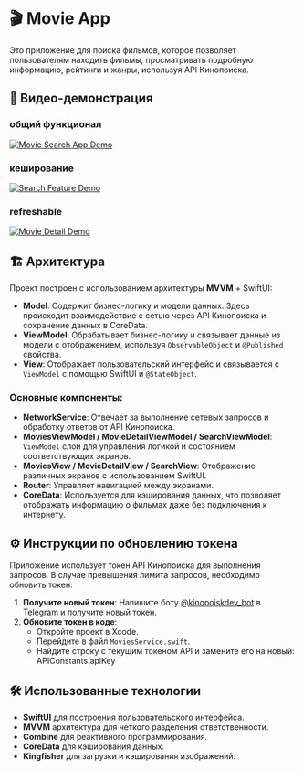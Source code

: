 # 🎬 Movie App

Это приложение для поиска фильмов, которое позволяет пользователям находить фильмы, просматривать подробную информацию, рейтинги и жанры, используя API Кинопоиска.

## 🎥 Видео-демонстрация

### общий функционал
[![Movie Search App Demo](https://img.youtube.com/vi/Xaq4JH0iHtY/0.jpg)](https://youtu.be/Xaq4JH0iHtY)

### кеширование
[![Search Feature Demo](https://img.youtube.com/vi/iDCuW58B9MA/0.jpg)](https://youtu.be/iDCuW58B9MA)

### refreshable
[![Movie Detail Demo](https://img.youtube.com/vi/VsZHG15TU1Q/0.jpg)](https://youtu.be/VsZHG15TU1Q)

## 🏗 Архитектура

Проект построен с использованием архитектуры **MVVM** + SwiftUI:

- **Model**: Содержит бизнес-логику и модели данных. Здесь происходит взаимодействие с сетью через API Кинопоиска и сохранение данных в CoreData.
- **ViewModel**: Обрабатывает бизнес-логику и связывает данные из модели с отображением, используя `ObservableObject` и `@Published` свойства.
- **View**: Отображает пользовательский интерфейс и связывается с `ViewModel` с помощью SwiftUI и `@StateObject`.

### Основные компоненты:
- **NetworkService**: Отвечает за выполнение сетевых запросов и обработку ответов от API Кинопоиска.
- **MoviesViewModel / MovieDetailViewModel / SearchViewModel**: `ViewModel` слои для управления логикой и состоянием соответствующих экранов.
- **MoviesView / MovieDetailView / SearchView**: Отображение различных экранов с использованием SwiftUI.
- **Router**: Управляет навигацией между экранами.
- **CoreData**: Используется для кэширования данных, что позволяет отображать информацию о фильмах даже без подключения к интернету.

## ⚙️ Инструкции по обновлению токена

Приложение использует токен API Кинопоиска для выполнения запросов. В случае превышения лимита запросов, необходимо обновить токен:

1. **Получите новый токен**: Напишите боту [@kinopoiskdev_bot](https://t.me/kinopoiskdev_bot) в Telegram и получите новый токен.
2. **Обновите токен в коде**:
   - Откройте проект в Xcode.
   - Перейдите в файл `MoviesService.swift`.
   - Найдите строку с текущим токеном API и замените его на новый:
      APIConstants.apiKey

## 🛠 Использованные технологии

- **SwiftUI** для построения пользовательского интерфейса.
- **MVVM** архитектура для четкого разделения ответственности.
- **Combine** для реактивного программирования.
- **CoreData** для кэширования данных.
- **Kingfisher** для загрузки и кэширования изображений.
   
